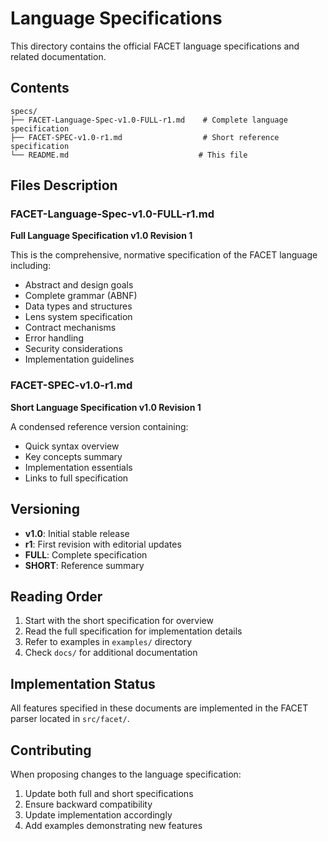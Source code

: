 # Language Specifications

This directory contains the official FACET language specifications and related documentation.

## Contents

```
specs/
├── FACET-Language-Spec-v1.0-FULL-r1.md    # Complete language specification
├── FACET-SPEC-v1.0-r1.md                  # Short reference specification
└── README.md                             # This file
```

## Files Description

### FACET-Language-Spec-v1.0-FULL-r1.md
**Full Language Specification v1.0 Revision 1**

This is the comprehensive, normative specification of the FACET language including:
- Abstract and design goals
- Complete grammar (ABNF)
- Data types and structures
- Lens system specification
- Contract mechanisms
- Error handling
- Security considerations
- Implementation guidelines

### FACET-SPEC-v1.0-r1.md
**Short Language Specification v1.0 Revision 1**

A condensed reference version containing:
- Quick syntax overview
- Key concepts summary
- Implementation essentials
- Links to full specification

## Versioning

- **v1.0**: Initial stable release
- **r1**: First revision with editorial updates
- **FULL**: Complete specification
- **SHORT**: Reference summary

## Reading Order

1. Start with the short specification for overview
2. Read the full specification for implementation details
3. Refer to examples in `examples/` directory
4. Check `docs/` for additional documentation

## Implementation Status

All features specified in these documents are implemented in the FACET parser located in `src/facet/`.

## Contributing

When proposing changes to the language specification:
1. Update both full and short specifications
2. Ensure backward compatibility
3. Update implementation accordingly
4. Add examples demonstrating new features
